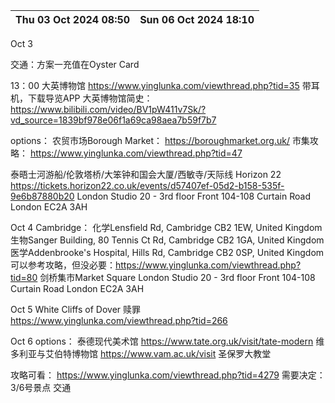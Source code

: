 
| Thu 03 Oct 2024 08:50 | Sun 06 Oct 2024 18:10 |
| --------------------- | --------------------- |
Oct 3

交通：方案一充值在Oyster Card

13：00 大英博物馆 https://www.yinglunka.com/viewthread.php?tid=35 带耳机，下载导览APP 大英博物馆简史： https://www.bilibili.com/video/BV1pW411v7Sk/?vd_source=1839bf978e06f1a69ca98aea7b59f7b7

options：
农贸市场Borough Market： https://boroughmarket.org.uk/
市集攻略： https://www.yinglunka.com/viewthread.php?tid=47 

泰晤士河游船/伦敦塔桥/大笨钟和国会大厦/西敏寺/天际线 Horizon 22 https://tickets.horizon22.co.uk/events/d57407ef-05d2-b158-535f-9e6b87880b20
London
Studio 20 - 3rd floor Front
104-108 Curtain Road
London EC2A 3AH

Oct 4
Cambridge： 
化学Lensfield Rd, Cambridge CB2 1EW, United Kingdom
生物Sanger Building, 80 Tennis Ct Rd, Cambridge CB2 1GA, United Kingdom
医学Addenbrooke's Hospital, Hills Rd, Cambridge CB2 0SP, United Kingdom
可以参考攻略，但没必要：https://www.yinglunka.com/viewthread.php?tid=80
剑桥集市Market Square
London
Studio 20 - 3rd floor Front
104-108 Curtain Road
London EC2A 3AH

Oct 5
White Cliffs of Dover 赎罪
https://www.yinglunka.com/viewthread.php?tid=266

Oct 6
options：
泰德现代美术馆 https://www.tate.org.uk/visit/tate-modern
维多利亚与艾伯特博物馆 https://www.vam.ac.uk/visit
圣保罗大教堂


攻略可看： https://www.yinglunka.com/viewthread.php?tid=4279 
需要决定：3/6号景点 交通

